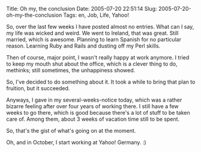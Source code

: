 Title: Oh my, the conclusion
Date: 2005-07-20 22:51:14
Slug: 2005-07-20-oh-my-the-conclusion
Tags: en, Job, Life, Yahoo!


So, over the last few weeks I have posted almost no entries. What can I say,
my life was wicked and weird. We went to Ireland, that was great. Still
married, which is awesome. Planning to learn Spanish for no particular reason.
Learning Ruby and Rails and dusting off my Perl skills.

Then of course, major point, I wasn't really happy at work anymore. I tried to
keep my mouth shut about the office, which is a clever thing to do, methinks;
still sometimes, the unhappiness showed.

So, I've decided to do something about it. It took a while to bring that plan
to fruition, but it succeeded.

Anyways, I gave in my several-weeks-notice today, which was a rather bizarre
feeling after over four years of working there. I still have a few weeks to go
there, which is good because there's a lot of stuff to be taken care of. Among
them, about 3 weeks of vacation time still to be spent.

So, that's the gist of what's going on at the moment.

Oh, and in October, I start working at Yahoo! Germany. :)

